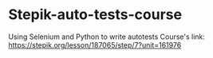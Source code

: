 # Stepik-auto-tests-course
Using Selenium and Python to write autotests
Course's link: https://stepik.org/lesson/187065/step/7?unit=161976